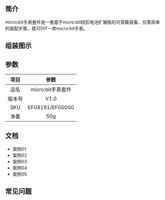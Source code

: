 ## 简介
micro:bit手表套件是一套基于micro:bit纽扣电池扩展板的可穿戴装备，仅需简单的装配步骤，就可DIY一款micro:bit手表。

## 组装图示

## 参数
项目 | 参数
:-: | :-:
品名|micro:bit手表套件
版本号|V1.0
SKU|EF08191/EF00000
净重|50g

## 文档
- 案例01
- 案例02
- 案例03
- 案例04
- 案例05

## 常见问题
